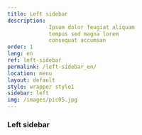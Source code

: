 ```yaml
---
title: Left sidebar
description:
             Ipsum dolor feugiat aliquam
             tempus sed magna lorem
             consequat accumsan
order: 1
lang: en
ref: left-sidebar
permalink: /left-sidebar_en/
location: menu
layout: default
style: wrapper style1
sidebar: left
img: /images/pic05.jpg
---
```


### Left sidebar
